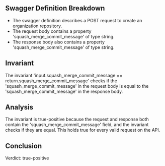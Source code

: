 ## Swagger Definition Breakdown
- The swagger definition describes a POST request to create an organization repository.
- The request body contains a property 'squash_merge_commit_message' of type string.
- The response body also contains a property 'squash_merge_commit_message' of type string.

## Invariant
The invariant 'input.squash_merge_commit_message == return.squash_merge_commit_message' checks if the 'squash_merge_commit_message' in the request body is equal to the 'squash_merge_commit_message' in the response body.

## Analysis
The invariant is true-positive because the request and response both contain the 'squash_merge_commit_message' field, and the invariant checks if they are equal. This holds true for every valid request on the API.

## Conclusion
Verdict: true-positive
